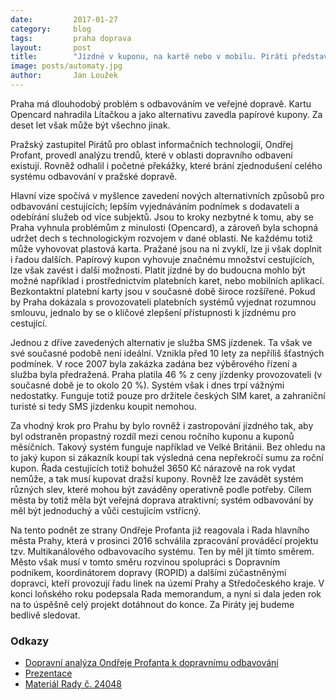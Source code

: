 ```yaml
---
date:         2017-01-27
category:     blog
tags:         praha doprava
layout:       post
title:        "Jízdné v kuponu, na kartě nebo v mobilu. Piráti představují vizi odbavování v pražské dopravě." 
image: posts/automaty.jpg
author:       Jan Loužek
---
```


Praha má dlouhodobý problém s odbavováním ve veřejné dopravě. Kartu Opencard nahradila Lítačkou a jako alternativu zavedla papírové kupony. Za deset let však může být všechno jinak.

Pražský zastupitel Pirátů pro oblast informačních technologií, Ondřej Profant, provedl analýzu trendů, které v oblasti dopravního odbavení existují. Rovněž odhalil i početné překážky, které brání zjednodušení celého systému odbavování v pražské dopravě.

Hlavní vize spočívá v myšlence zavedení nových alternativních způsobů pro odbavování cestujících; lepším vyjednáváním podnímek s dodavateli a odebírání služeb od více subjektů. Jsou to kroky nezbytné k tomu, aby se Praha vyhnula problémům z minulosti (Opencard), a zároveň byla schopná udržet dech s technologickým rozvojem v dané oblasti. Ne každému totiž může vyhovovat plastová karta. Pražané jsou na ni zvyklí, lze ji však doplnit i řadou dalších. Papírový kupon vyhovuje značnému množství cestujících, lze však zavést i další možnosti. Platit jízdné by do budoucna mohlo být možné například i prostřednictvím platebních karet, nebo mobilních aplikací. Bezkontaktní platební karty jsou v současné době široce rozšířené. Pokud by Praha dokázala s provozovateli platebních systémů vyjednat rozumnou smlouvu, jednalo by se o klíčové zlepšení přístupnosti k jízdnému pro cestující. 

Jednou z dříve zavedených alternativ je služba SMS jízdenek. Ta však ve své současné podobě není ideální. Vznikla před 10 lety za nepříliš šťastných podmínek. V roce 2007 byla zakázka zadána bez výběrového řízení a služba byla předražená. Praha platila 46 % z ceny jízdenky provozovateli (v současné době je to okolo 20 %). Systém však i dnes trpí vážnými nedostatky. Funguje totiž pouze pro držitele českých SIM karet, a zahraniční turisté si tedy SMS jízdenku koupit nemohou. 

Za vhodný krok pro Prahu by bylo rovněž i zastropování jízdného tak, aby byl odstraněn propastný rozdíl mezi cenou ročního kuponu a kuponů měsíčních. Takový systém funguje například ve Velké Británii. Bez ohledu na to jaký kupon si zákazník koupí tak výsledná cena nepřekročí sumu za roční kupon. Řada cestujících totiž bohužel 3650 Kč nárazově na rok vydat nemůže, a tak musí kupovat dražsí kupony. Rovněž lze zavádět systém různých slev, které mohou být zaváděny operativně podle potřeby. Cílem města by totiž měla být veřejná doprava atraktivní; systém odbavování by měl být jednoduchý a vůči cestujícím vstřícný.

Na tento podnět ze strany Ondřeje Profanta již reagovala i Rada hlavního města Prahy, která v prosinci 2016 schválila zpracování prováděcí projektu tzv. Multikanálového odbavovacího systému. Ten by měl jít tímto směrem. Město však musí v tomto směru rozvinou spolupráci s Dopravním podnikem, koordinátorem dopravy (ROPID) a dalšími zúčastněnými dopravci, kteří provozují řadu linek na území Prahy a Středočeského kraje. V konci loňského roku podepsala Rada memorandum, a nyní si dala jeden rok na to úspěšně celý projekt dotáhnout do konce. Za Piráty jej budeme bedlivě sledovat. 

### Odkazy

* [Dopravní analýza Ondřeje Profanta k dopravnímu odbavování](https://github.com/pirati-cz/KlubPraha/blob/master/materialy/dopravni-odbaveni/dopravni-odbaveni.pdf)
* [Prezentace](https://github.com/pirati-cz/KlubPraha/blob/master/materialy/dopravni-odbaveni/prezentace.pdf)
* [Materiál Rady č. 24048](https://github.com/pirati-cz/KlubPraha/blob/master/materialy/dopravni-odbaveni/R-24048-doprava.pdf)
